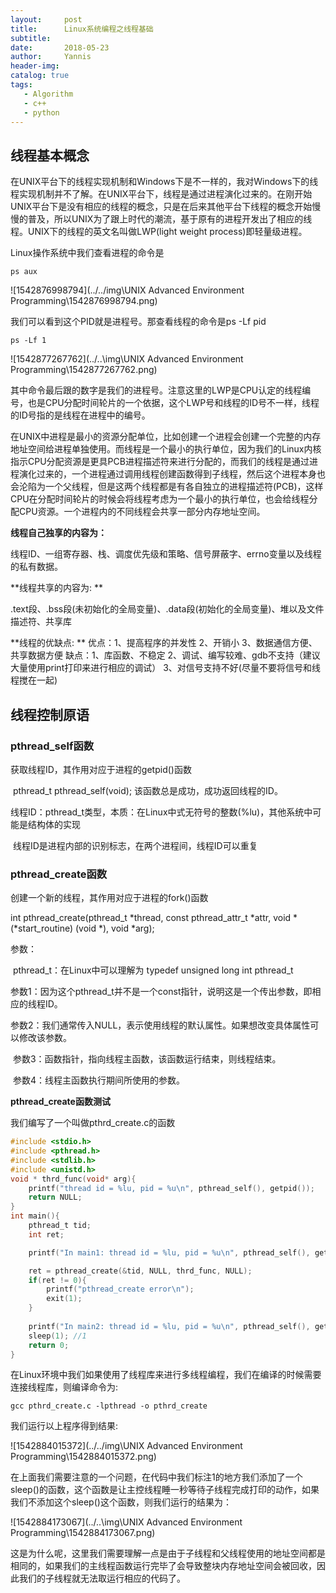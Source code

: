 ```yaml
---
layout:     post
title:      Linux系统编程之线程基础
subtitle:   
date:       2018-05-23
author:     Yannis
header-img: 
catalog: true
tags:	
   - Algorithm
   - c++
   - python
---
```


## 线程基本概念

在UNIX平台下的线程实现机制和Windows下是不一样的，我对Windows下的线程实现机制并不了解。在UNIX平台下，线程是通过进程演化过来的。在刚开始UNIX平台下是没有相应的线程的概念，只是在后来其他平台下线程的概念开始慢慢的普及，所以UNIX为了跟上时代的潮流，基于原有的进程开发出了相应的线程。UNIX下的线程的英文名叫做LWP(light weight process)即轻量级进程。

Linux操作系统中我们查看进程的命令是

```shell
ps aux
```

![1542876998794](../../img\UNIX Advanced Environment Programming\1542876998794.png)

我们可以看到这个PID就是进程号。那查看线程的命令是ps -Lf pid

```shell
ps -Lf 1
```

![1542877267762](../..\img\UNIX Advanced Environment Programming\1542877267762.png)

​	其中命令最后跟的数字是我们的进程号。注意这里的LWP是CPU认定的线程编号，也是CPU分配时间轮片的一个依据，这个LWP号和线程的ID号不一样，线程的ID号指的是线程在进程中的编号。

​	在UNIX中进程是最小的资源分配单位，比如创建一个进程会创建一个完整的内存地址空间给进程单独使用。而线程是一个最小的执行单位，因为我们的Linux内核指示CPU分配资源是更具PCB进程描述符来进行分配的，而我们的线程是通过进程演化过来的，一个进程通过调用线程创建函数得到子线程，然后这个进程本身也会沦陷为一个父线程，但是这两个线程都是有各自独立的进程描述符(PCB)，这样CPU在分配时间轮片的时候会将线程考虑为一个最小的执行单位，也会给线程分配CPU资源。一个进程内的不同线程会共享一部分内存地址空间。

**线程自己独享的内容为：**

线程ID、一组寄存器、栈、调度优先级和策略、信号屏蔽字、errno变量以及线程的私有数据。

**线程共享的内容为: **

.text段、.bss段(未初始化的全局变量)、.data段(初始化的全局变量)、堆以及文件描述符、共享库

**线程的优缺点: **
优点：1、提高程序的并发性 	2、开销小	3、数据通信方便、共享数据方便
缺点：1、库函数、不稳定	2、调试、编写较难、gdb不支持（建议大量使用print打印来进行相应的调试） 	3、对信号支持不好(尽量不要将信号和线程搅在一起)

## 线程控制原语

### pthread_self函数

获取线程ID，其作用对应于进程的getpid()函数

​	pthread_t pthread_self(void);	该函数总是成功，成功返回线程的ID。

​	线程ID：pthread_t类型，本质：在Linux中式无符号的整数(%lu)，其他系统中可能是结构体的实现

​	线程ID是进程内部的识别标志，在两个进程间，线程ID可以重复

### pthread_create函数

创建一个新的线程，其作用对应于进程的fork()函数

int pthread_create(pthread_t *thread, const pthread_attr_t *attr,  void *(*start_routine) (void *), void *arg);

参数：

​	pthread_t：在Linux中可以理解为 typedef  unsigned long int pthread_t

​	参数1：因为这个pthread_t并不是一个const指针，说明这是一个传出参数，即相应的线程ID。

​	参数2：我们通常传入NULL，表示使用线程的默认属性。如果想改变具体属性可以修改该参数。

​	参数3：函数指针，指向线程主函数，该函数运行结束，则线程结束。

​	参数4：线程主函数执行期间所使用的参数。

**pthread_create函数测试**

我们编写了一个叫做pthrd_create.c的函数

```c
#include <stdio.h>
#include <pthread.h>
#include <stdlib.h>
#include <unistd.h>
void * thrd_func(void* arg){
	printf("thread id = %lu, pid = %u\n", pthread_self(), getpid());
	return NULL;
}
int main(){
	pthread_t tid;
	int ret;

	printf("In main1: thread id = %lu, pid = %u\n", pthread_self(), getpid());

	ret = pthread_create(&tid, NULL, thrd_func, NULL);
	if(ret != 0){
		printf("pthread_create error\n");
		exit(1);
	}
	
	printf("In main2: thread id = %lu, pid = %u\n", pthread_self(), getpid());
	sleep(1); //1
	return 0;
}
```

在Linux环境中我们如果使用了线程库来进行多线程编程，我们在编译的时候需要连接线程库，则编译命令为:

```shell
gcc pthrd_create.c -lpthread -o pthrd_create
```

我们运行以上程序得到结果:

![1542884015372](../../img\UNIX Advanced Environment Programming\1542884015372.png)

在上面我们需要注意的一个问题，在代码中我们标注1的地方我们添加了一个sleep()的函数，这个函数是让主控线程睡一秒等待子线程完成打印的动作，如果我们不添加这个sleep()这个函数，则我们运行的结果为：

![1542884173067](../..\img\UNIX Advanced Environment Programming\1542884173067.png)

这是为什么呢，这里我们需要理解一点是由于子线程和父线程使用的地址空间都是相同的，如果我们的主线程函数运行完毕了会导致整块内存地址空间会被回收，因此我们的子线程就无法取运行相应的代码了。